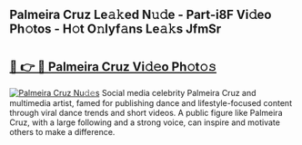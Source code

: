 ## Palmeira Cruz Le𝚊𝚔ed N𝚞𝚍e - Part-i8F Vi𝚍eo Ph𝚘tos - H𝚘t O𝚗lyf𝚊ns Le𝚊𝚔s JfmSr

# <h2><a href="http://hf7lr4g.feru.top/?c=Palmeira+Cruz">🔗 👉 🔴 Palmeira Cruz Vi𝚍𝚎o Ph𝚘t𝚘𝚜</a></h2>

[![Palmeira Cruz Nu𝚍𝚎s](https://i.imgur.com/0TWrTi3.gif)](http://hf7lr4g.feru.top/?c=Palmeira+Cruz)
Social media celebrity Palmeira Cruz and multimedia artist, famed for publishing dance and lifestyle-focused content through viral dance trends and short videos. A public figure like Palmeira Cruz, with a large following and a strong voice, can inspire and motivate others to make a difference. 
